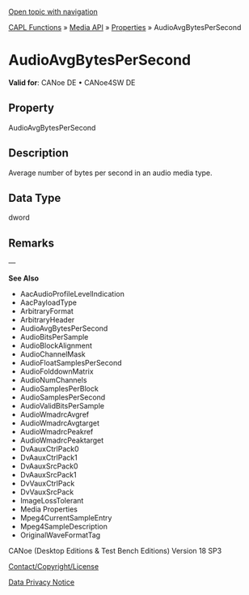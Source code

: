 [Open topic with navigation](../../../../../CANoeDEFamily.htm#Topics/CAPLFunctions/Media/Properties/CAPLfunctionAudioAvgBytesPerSecond.md)

[CAPL Functions](../../CAPLfunctions.md) » [Media API](../CAPLfunctionsMediaOverview.md) » [Properties](../CAPLfunctionsMediaProperties.md) » AudioAvgBytesPerSecond

# AudioAvgBytesPerSecond

**Valid for**: CANoe DE • CANoe4SW DE

## Property

AudioAvgBytesPerSecond

## Description

Average number of bytes per second in an audio media type.

## Data Type

dword

## Remarks

—

**See Also**

- AacAudioProfileLevelIndication
- AacPayloadType
- ArbitraryFormat
- ArbitraryHeader
- AudioAvgBytesPerSecond
- AudioBitsPerSample
- AudioBlockAlignment
- AudioChannelMask
- AudioFloatSamplesPerSecond
- AudioFolddownMatrix
- AudioNumChannels
- AudioSamplesPerBlock
- AudioSamplesPerSecond
- AudioValidBitsPerSample
- AudioWmadrcAvgref
- AudioWmadrcAvgtarget
- AudioWmadrcPeakref
- AudioWmadrcPeaktarget
- DvAauxCtrlPack0
- DvAauxCtrlPack1
- DvAauxSrcPack0
- DvAauxSrcPack1
- DvVauxCtrlPack
- DvVauxSrcPack
- ImageLossTolerant
- Media Properties
- Mpeg4CurrentSampleEntry
- Mpeg4SampleDescription
- OriginalWaveFormatTag

CANoe (Desktop Editions & Test Bench Editions) Version 18 SP3

[Contact/Copyright/License](../../../Shared/ContactCopyrightLicense.md)

[Data Privacy Notice](https://www.vector.com/int/en/company/get-info/privacy-policy/)
